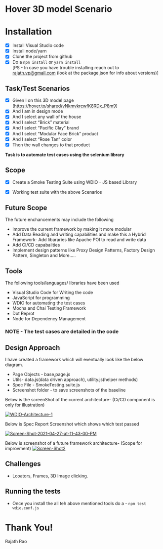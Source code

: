 # Hover 3D model Scenario
# Installation
- [x] Install Visual Studio code 
- [x] Install node/yarn 
- [x] Clone the project from github
- [X] Do a `npm install` or `yarn install` <br/>
[PS - In case you have trouble installing reach out to rajath.vp@gmail.com (look at the package.json for info about versions)]

## Task/Test Scenarios

- [x] Given I on this 3D model page (https://hover.to/shared/vNkmvkrcwfK8RDx_P8m9)
- [x] And I am in design mode
- [x] And I select any wall of the house
- [x] And I select “Brick” material
- [x] And I select “Pacific Clay” brand
- [x] And I select “Modular Face Brick” product
- [x] And I select “Rose Tan” color
- [x] Then the wall changes to that product

**Task is to automate test cases using the selenium library**


## Scope

- [x] Create a Smoke Testing Suite using WDIO - JS based Library

- [x] Working test suite with the above Scenarios

## Future Scope
The future enchancements may include the following 

 - Improve the current framework by making it more modular
 - Add Data Reading and writing capabilities and make this a Hybrid Framework- Add libararies like Apache POI to read and write data
 - Add CI/CD capabalities
 - Implement design patterns like Proxy Design Patterns, Factory Design Pattern, Singleton and More.....
 
 ## Tools
 
 The following tools/languages/ libraries have been used
 
 <ul type="square">
<li>Visual Studio Code for Writing the code</li>
<li>JavaScript for programming </li>
<li>WDIO for automating the test cases</li>
<li>Mocha and Chai Testing Framework</li>
<li>Dot Reprot</li>
<li>Node for Dependency Management</li>
</ul>



### NOTE - The test cases are detailed in the code

## Design Approach

I have created a framework which will eventually look like the below diagram. 

 - Page Objects - base,page.js
 - Utils- data.js(data driven approach), utility.js(helper methods)
 - Spec File - SmokeTesting.suite.js 
 - Screenshot folder - to save screenshots of the baseline

Below is the screenShot of the current architecture- (Ci/CD component is only for illustration) 

<a href="https://ibb.co/f4DXg6t"><img src="https://i.ibb.co/LnN0Fj6/WDIO-Architecture-1.jpg" alt="WDIO-Architecture-1" border="0"></a>
 
 Below is Spec Report Screenshot which shows which test passed

<a href="https://ibb.co/DgL9XJ8"><img src="https://i.ibb.co/zHNXcM7/Screen-Shot-2021-04-27-at-11-43-00-PM.png" alt="Screen-Shot-2021-04-27-at-11-43-00-PM" border="0"></a>

Below is screenshot of a future framework architecture- (Scope for improvment) 
<a href="https://ibb.co/8mv28H7"><img src="https://i.ibb.co/FhZJ7FD/Screen-Shot2.png" alt="Screen-Shot2" border="0"></a>


## Challenges

- Lcoators, Frames, 3D Image clicking.


## Running the tests

- Once you install the all teh above mentioned tools do a - `npm test wdio.conf.js` 


# Thank You! 
Rajath Rao 
